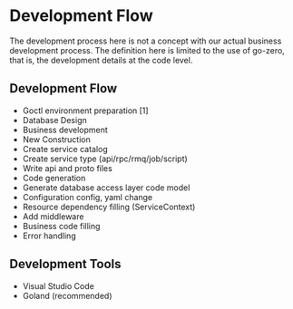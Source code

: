 # Development Flow

The development process here is not a concept with our actual business development process. The definition here is limited to the use of go-zero, that is, the development details at the code level.

## Development Flow
* Goctl environment preparation [1]
* Database Design
* Business development
* New Construction
* Create service catalog
* Create service type (api/rpc/rmq/job/script)
* Write api and proto files
* Code generation
* Generate database access layer code model
* Configuration config, yaml change
* Resource dependency filling (ServiceContext)
* Add middleware
* Business code filling
* Error handling


## Development Tools
* Visual Studio Code
* Goland (recommended)
